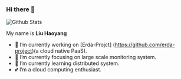 ### Hi there 👋

<!--
**liuhaoyang/liuhaoyang** is a ✨ _special_ ✨ repository because its `README.md` (this file) appears on your GitHub profile.

Here are some ideas to get you started:

- 🔭 I’m currently working on ...
- 🌱 I’m currently learning ...
- 👯 I’m looking to collaborate on ...
- 🤔 I’m looking for help with ...
- 💬 Ask me about ...
- 📫 How to reach me: ...
- 😄 Pronouns: ...
- ⚡ Fun fact: ...
-->


![Github Stats](https://github-readme-stats.vercel.app/api?username=liuhaoyang&show_icons=true)

My name is **Liu Haoyang**

- 🔭 I’m currently working on [Erda-Projct] (https://github.com/erda-project)(a cloud native PaaS).
- 🖖 I’m currently focusing on large scale monitoring system.
- 🌱 I’m currently learning distributed system.
- 💕 I’m a cloud computing enthusiast.
